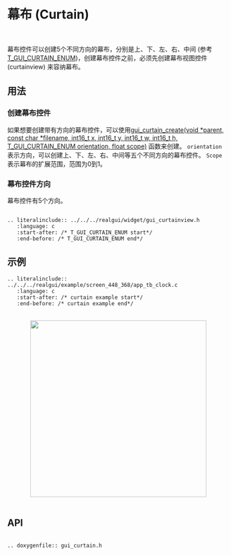# 幕布 (Curtain)
<br>

幕布控件可以创建5个不同方向的幕布，分别是上、下、左、右、中间 (参考[T_GUI_CURTAIN_ENUM](#T_GUI_CURTAIN_ENUM1))，创建幕布控件之前，必须先创建幕布视图控件 (curtainview) 来容纳幕布。

## 用法

### 创建幕布控件

如果想要创建带有方向的幕布控件，可以使用[gui_curtain_create(void *parent, const char *filename, int16_t x, int16_t y, int16_t w, int16_t h, T_GUI_CURTAIN_ENUM orientation, float scope)](#gui_curtain_create) 函数来创建。
`orientation` 表示方向，可以创建上、下、左、右、中间等五个不同方向的幕布控件。
`Scope` 表示幕布的扩展范围，范围为0到1。

<span id = "T_GUI_CURTAIN_ENUM1">

### 幕布控件方向

</span>

幕布控件有5个方向。

```eval_rst

.. literalinclude:: ../../../realgui/widget/gui_curtainview.h
   :language: c
   :start-after: /* T_GUI_CURTAIN_ENUM start*/
   :end-before: /* T_GUI_CURTAIN_ENUM end*/

```

## 示例

```eval_rst
.. literalinclude:: ../../../realgui/example/screen_448_368/app_tb_clock.c
   :language: c
   :start-after: /* curtain example start*/
   :end-before: /* curtain example end*/
```
<br>
<div style="text-align: center"><img src="https://foruda.gitee.com/images/1699869962427925475/4a382788_10641540.png" width = "400" /></div>
<br>

<span id="gui_curtain_create">

## API

</span>

```eval_rst

.. doxygenfile:: gui_curtain.h

```
